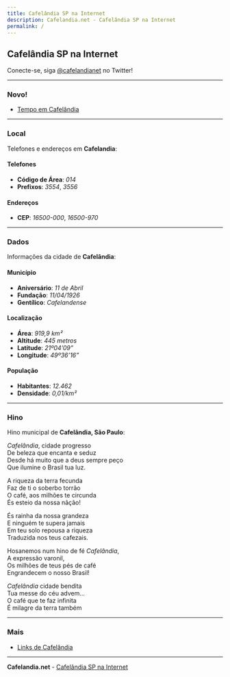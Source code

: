 ```yaml
---
title: Cafelândia SP na Internet
description: Cafelandia.net - Cafelândia SP na Internet
permalink: /
---
```


## Cafelândia SP na Internet

Conecte-se, siga <a rel="noopener" target="_blank" href="https://twitter.com/cafelandianet">@cafelandianet</a> no Twitter!

---

### Novo!

- [Tempo em Cafelândia](https://www.cafelandia.net/tempo/)

---

### Local
Telefones e endereços em __Cafelandia__:

#### Telefones
- __Código de Área__: _014_
- __Prefixos__: _3554_, _3556_

#### Endereços
- __CEP__: _16500-000_, _16500-970_

---

### Dados
Informações da cidade de __Cafelândia__:

#### Município
- __Aniversário__: _11 de Abril_
- __Fundação__: _11/04/1926_
- __Gentílico__: _Cafelandense_

#### Localização
- __Área__: _919,9 km²_
- __Altitude__: _445 metros_
- __Latitude__: _21º04’09”_
- __Longitude__: _49º36’16”_

#### População
- __Habitantes__: _12.462_
- __Densidade__: _0,01/km²_

---

### Hino
Hino municipal de __Cafelândia, São Paulo__:

_Cafelândia_, cidade progresso  
De beleza que encanta e seduz  
Desde há muito que a deus sempre peço  
Que ilumine o Brasil tua luz.

A riqueza da terra fecunda  
Faz de ti o soberbo torrão  
O café, aos milhões te circunda  
És esteio da nossa nãção!

És rainha da nossa grandeza  
E ninguém te supera jamais  
Em teu solo repousa a riqueza  
Traduzida nos teus cafezais.

Hosanemos num hino de fé _Cafelândia_,  
A expressão varonil,  
Os milhões de teus pés de café  
Engrandecem o nosso Brasil!

_Cafelândia_ cidade bendita  
Tua messe do céu advem…  
O café que te faz infinita  
É milagre da terra também

---

### Mais

- [Links de Cafelândia](https://www.cafelandia.net/links/)

---

__Cafelandia.net__ - [Cafelândia SP na Internet](https://www.cafelandia.net/)
